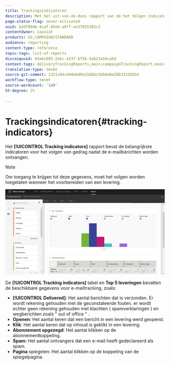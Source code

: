 ```yaml
---
title: Trackingsindicatoren
description: Met het uit-van-de-doos rapport van de het Volgen indicatoren, leer over het gedrag van uw klanten wanneer zij e-mailberichten ontvangen.
page-status-flag: never-activated
uuid: b2df8846-4caf-45e6-a8ff-ee37655383c2
contentOwner: sauviat
products: SG_CAMPAIGN/STANDARD
audience: reporting
content-type: reference
topic-tags: list-of-reports
discoiquuid: 64abc885-2aec-423f-bf5b-5a623a16ca6d
context-tags: deliveryTrackingReports,main;campaignTrackingReport,main;programTrackingReport,main
translation-type: tm+mt
source-git-commit: 1321c84c49de6d9a318bbc5bb8a0e28b332d2b5d
workflow-type: tm+mt
source-wordcount: '149'
ht-degree: 2%

---
```



# Trackingsindicatoren{#tracking-indicators}

Het **[!UICONTROL Tracking indicators]** rapport bevat de belangrijkste indicatoren voor het volgen van gedrag nadat de e-mailberichten worden ontvangen.

>[!NOTE]
>
>Om toegang te krijgen tot deze gegevens, moet het volgen worden toegelaten wanneer het voorbereiden van een levering.

![](assets/delivery_reports_2.png)

De **[!UICONTROL Tracking indicators]** tabel en **Top 5 leveringen** bevatten de beschikbare gegevens voor e-mailtracking, zoals:

* **[!UICONTROL Delivered]**: Het aantal berichten dat is verzonden. Er wordt rekening gehouden met de geconstateerde fouten. er wordt echter geen rekening gehouden met klachten ( spamverklaringen ) en wegberichten zoals &quot; out of office &quot; .
* **Openen**: Het aantal keren dat een bericht in een levering werd geopend.
* **Klik**: Het aantal keren dat op inhoud is geklikt in een levering.
* **Abonnement opgezegd**: Het aantal klikken op de abonnementkoppeling.
* **Spam:** Het aantal ontvangers dat een e-mail heeft gedeclareerd als spam.
* **Pagina** spiegelen: Het aantal klikken op de koppeling van de spiegelpagina.

